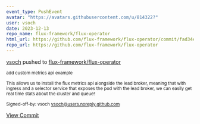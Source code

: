 ```yaml
---
event_type: PushEvent
avatar: "https://avatars.githubusercontent.com/u/814322?"
user: vsoch
date: 2023-12-13
repo_name: flux-framework/flux-operator
html_url: https://github.com/flux-framework/flux-operator/commit/fad34e15b2cd14c2864bf3db3fd61488ed17af54
repo_url: https://github.com/flux-framework/flux-operator
---
```


<a href='https://github.com/vsoch' target='_blank'>vsoch</a> pushed to <a href='https://github.com/flux-framework/flux-operator' target='_blank'>flux-framework/flux-operator</a>

<small>add custom metrics api example

This allows us to install the flux metrics api alongside the lead broker, meaning
that with ingress and a selector service that exposes the pod with the lead
broker, we can easily get real time stats about the cluster and queue!

Signed-off-by: vsoch <vsoch@users.noreply.github.com></small>

<a href='https://github.com/flux-framework/flux-operator/commit/fad34e15b2cd14c2864bf3db3fd61488ed17af54' target='_blank'>View Commit</a>